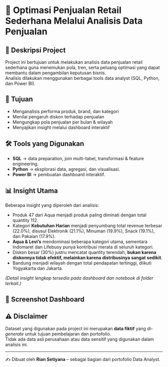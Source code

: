 # 🧾 Optimasi Penjualan Retail Sederhana Melalui Analisis Data Penjualan

## 📌 Deskripsi Project
Project ini bertujuan untuk melakukan analisis data penjualan retail sederhana guna menemukan pola, tren, serta peluang optimasi yang dapat membantu dalam pengambilan keputusan bisnis.  
Analisis dilakukan menggunakan berbagai tools data analyst (SQL, Python, dan Power BI).

## 🎯 Tujuan
- Menganalisis performa produk, brand, dan kategori
- Menilai pengaruh diskon terhadap penjualan
- Mengungkap pola penjualan per bulan & wilayah
- Menyajikan insight melalui dashboard interaktif

## 🛠️ Tools yang Digunakan
- **SQL** → data preparation, join multi-tabel, transformasi & feature engineering.
- **Python** → eksplorasi data, agregasi, dan visualisasi.
- **Power BI** → pembuatan dashboard interaktif.

## 📊 Insight Utama
Beberapa insight yang diperoleh dari analisis:
- Produk 47 dari Aqua menjadi produk paling diminati dengan total quantity 112.
- Kategori **Kebutuhan Harian** menjadi penyumbang total revenue terbesar (22.0%), disusul Elektronik (21.1%), Minuman (19.9%), Snack (19.1%), dan Pakaian (17.9%).
- **Aqua & Levi’s** mendominasi beberapa kategori utama, sementara Indomaret dan Lifebuoy punya kontribusi merata di seluruh kategori.
- Diskon besar (30%) justru mencatat quantity terendah, **bukan karena diskonnya tidak efektif, melainkan karena distribusinya sangat sedikit**.
- Bandung menjadi wilayah dengan total pendapatan tertinggi, diikuti Yogyakarta dan Jakarta.

*(Detail insight lengkap tersedia pada dashboard dan notebook di folder terkait.)*

## 📸 Screenshot Dashboard

## ⚠️ Disclaimer
Dataset yang digunakan pada project ini merupakan **data fiktif** yang di-*generate* untuk tujuan pembelajaran dan portofolio.  
Tidak ada data asli perusahaan atau data sensitif yang digunakan dalam analisis ini.

---
✍️ Dibuat oleh **Rian Setiyana** – sebagai bagian dari portofolio Data Analyst.
